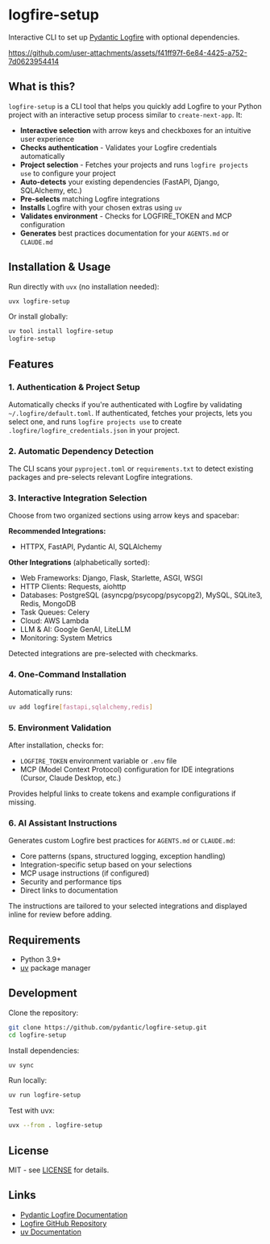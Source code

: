 # logfire-setup

Interactive CLI to set up [Pydantic Logfire](https://logfire.pydantic.dev/) with optional dependencies.

https://github.com/user-attachments/assets/f41ff97f-6e84-4425-a752-7d0623954414

## What is this?

`logfire-setup` is a CLI tool that helps you quickly add Logfire to your Python project with an interactive setup process similar to `create-next-app`. It:

- **Interactive selection** with arrow keys and checkboxes for an intuitive user experience
- **Checks authentication** - Validates your Logfire credentials automatically
- **Project selection** - Fetches your projects and runs `logfire projects use` to configure your project
- **Auto-detects** your existing dependencies (FastAPI, Django, SQLAlchemy, etc.)
- **Pre-selects** matching Logfire integrations
- **Installs** Logfire with your chosen extras using `uv`
- **Validates environment** - Checks for LOGFIRE_TOKEN and MCP configuration
- **Generates** best practices documentation for your `AGENTS.md` or `CLAUDE.md`

## Installation & Usage

Run directly with `uvx` (no installation needed):

```bash
uvx logfire-setup
```

Or install globally:

```bash
uv tool install logfire-setup
logfire-setup
```

## Features

### 1. Authentication & Project Setup

Automatically checks if you're authenticated with Logfire by validating `~/.logfire/default.toml`. If authenticated, fetches your projects, lets you select one, and runs `logfire projects use` to create `.logfire/logfire_credentials.json` in your project.

### 2. Automatic Dependency Detection

The CLI scans your `pyproject.toml` or `requirements.txt` to detect existing packages and pre-selects relevant Logfire integrations.

### 3. Interactive Integration Selection

Choose from two organized sections using arrow keys and spacebar:

**Recommended Integrations:**
- HTTPX, FastAPI, Pydantic AI, SQLAlchemy

**Other Integrations** (alphabetically sorted):
- Web Frameworks: Django, Flask, Starlette, ASGI, WSGI
- HTTP Clients: Requests, aiohttp
- Databases: PostgreSQL (asyncpg/psycopg/psycopg2), MySQL, SQLite3, Redis, MongoDB
- Task Queues: Celery
- Cloud: AWS Lambda
- LLM & AI: Google GenAI, LiteLLM
- Monitoring: System Metrics

Detected integrations are pre-selected with checkmarks.

### 4. One-Command Installation

Automatically runs:

```bash
uv add logfire[fastapi,sqlalchemy,redis]
```

### 5. Environment Validation

After installation, checks for:
- `LOGFIRE_TOKEN` environment variable or `.env` file
- MCP (Model Context Protocol) configuration for IDE integrations (Cursor, Claude Desktop, etc.)

Provides helpful links to create tokens and example configurations if missing.

### 6. AI Assistant Instructions

Generates custom Logfire best practices for `AGENTS.md` or `CLAUDE.md`:

- Core patterns (spans, structured logging, exception handling)
- Integration-specific setup based on your selections
- MCP usage instructions (if configured)
- Security and performance tips
- Direct links to documentation

The instructions are tailored to your selected integrations and displayed inline for review before adding.

## Requirements

- Python 3.9+
- [uv](https://docs.astral.sh/uv/) package manager

## Development

Clone the repository:

```bash
git clone https://github.com/pydantic/logfire-setup.git
cd logfire-setup
```

Install dependencies:

```bash
uv sync
```

Run locally:

```bash
uv run logfire-setup
```

Test with uvx:

```bash
uvx --from . logfire-setup
```

## License

MIT - see [LICENSE](LICENSE) for details.

## Links

- [Pydantic Logfire Documentation](https://logfire.pydantic.dev/)
- [Logfire GitHub Repository](https://github.com/pydantic/logfire)
- [uv Documentation](https://docs.astral.sh/uv/)
